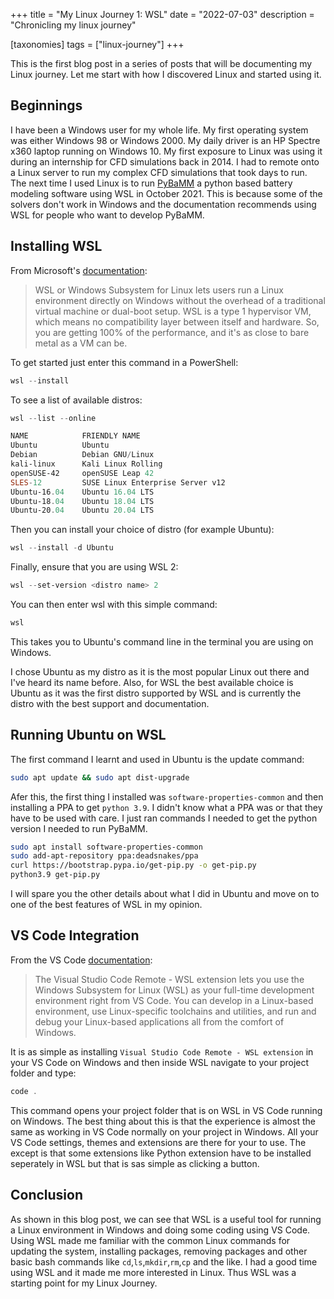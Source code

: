 +++
title = "My Linux Journey 1: WSL"
date = "2022-07-03"
description = "Chronicling my linux journey"

[taxonomies]
tags = ["linux-journey"]
+++

This is the first blog post in a series of posts that will be documenting my Linux journey. Let me start with how I discovered Linux and started using it.

## Beginnings
I have been a Windows user for my whole life. My first operating system was either Windows 98 or Windows 2000. My daily driver is an HP Spectre x360 laptop running on Windows 10. My first exposure to Linux was using it during an internship for CFD simulations back in 2014. I had to remote onto a Linux server to run my complex CFD simulations that took days to run. The next time I used Linux is to run [PyBaMM](https://www.pybamm.org/) a python based battery modeling software using WSL in October 2021. This is because some of the solvers don't work in Windows and the documentation recommends using WSL for people who want to develop PyBaMM. 

## Installing WSL
From Microsoft's [documentation](https://docs.microsoft.com/en-us/windows/wsl/): 
> WSL or Windows Subsystem for Linux lets users run a Linux environment directly on Windows without the overhead of a traditional virtual machine or dual-boot setup. WSL is a type 1 hypervisor VM, which means no compatibility layer between itself and hardware. So, you are getting 100% of the performance, and it's as close to bare metal as a VM can be. 

To get started just enter this command in a PowerShell:
```ps1
wsl --install
```
To see a list of available distros:
```ps1
wsl --list --online

NAME            FRIENDLY NAME
Ubuntu          Ubuntu
Debian          Debian GNU/Linux
kali-linux      Kali Linux Rolling
openSUSE-42     openSUSE Leap 42
SLES-12         SUSE Linux Enterprise Server v12
Ubuntu-16.04    Ubuntu 16.04 LTS
Ubuntu-18.04    Ubuntu 18.04 LTS
Ubuntu-20.04    Ubuntu 20.04 LTS
```
Then you can install your choice of distro (for example Ubuntu):
```ps1
wsl --install -d Ubuntu
```
Finally, ensure that you are using WSL 2:
```ps1
wsl --set-version <distro name> 2
```
You can then enter wsl with this simple command:
```ps1
wsl
```
This takes you to Ubuntu's command line in the terminal you are using on Windows. 

I chose Ubuntu as my distro as it is the most popular Linux out there and I've heard its name before. Also, for WSL the best available choice is Ubuntu as it was the first distro supported by WSL and is currently the distro with the best support and documentation. 


## Running Ubuntu on WSL
The first command I learnt and used in Ubuntu is the update command:
```bash
sudo apt update && sudo apt dist-upgrade
```
Afer this, the first thing I installed was `software-properties-common` and then installing a PPA to get `python 3.9`. I didn't know what a PPA was or that they have to be used with care. I just ran commands I needed to get the python version I needed to run PyBaMM. 
```bash
sudo apt install software-properties-common 
sudo add-apt-repository ppa:deadsnakes/ppa
curl https://bootstrap.pypa.io/get-pip.py -o get-pip.py
python3.9 get-pip.py
```
I will spare you the other details about what I did in Ubuntu and move on to one of the best features of WSL in my opinion. 

## VS Code Integration
From the VS Code [documentation](https://code.visualstudio.com/docs/remote/wsl):
> The Visual Studio Code Remote - WSL extension lets you use the Windows Subsystem for Linux (WSL) as your full-time development environment right from VS Code. You can develop in a Linux-based environment, use Linux-specific toolchains and utilities, and run and debug your Linux-based applications all from the comfort of Windows.

It is as simple as installing `Visual Studio Code Remote - WSL extension` in your VS Code on Windows and then inside WSL navigate to your project folder and type:
```ps1
code .
```
This command opens your project folder that is on WSL in VS Code running on Windows. The best thing about this is that the experience is almost the same as working in VS Code normally on your project in Windows. All your VS Code settings, themes and extensions are there for your to use. The except is that some extensions like Python extension have to be installed seperately in WSL but that is sas simple as clicking a button. 

## Conclusion
As shown in this blog post, we can see that WSL is a useful tool for running a Linux environment in Windows and doing some coding using VS Code. Using WSL made me familiar with the common Linux commands for updating the system, installing packages, removing packages and other basic bash commands like `cd`,`ls`,`mkdir`,`rm`,`cp` and the like. I had a good time using WSL and it made me more interested in Linux. Thus WSL was a starting point for my Linux Journey. 
